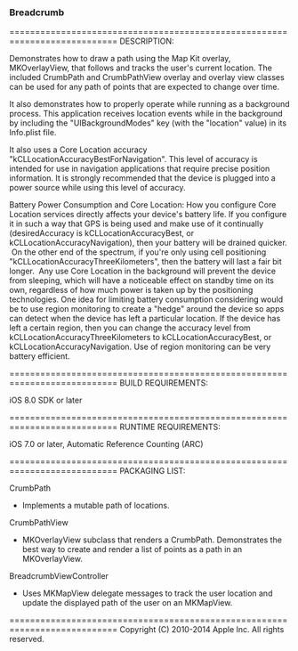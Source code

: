 ### Breadcrumb ###

===========================================================================
DESCRIPTION:

Demonstrates how to draw a path using the Map Kit overlay, MKOverlayView, that follows and tracks the user's current location.  The included CrumbPath and CrumbPathView overlay and overlay view classes can be used for any path of points that are expected to change over time.

It also demonstrates how to properly operate while running as a background process.
This application receives location events while in the background by including the "UIBackgroundModes" key (with the "location" value) in its Info.plist file.

It also uses a Core Location accuracy "kCLLocationAccuracyBestForNavigation".  This level of accuracy is intended for use in navigation applications that require precise position information.  It is strongly recommended that the device is plugged into a power source while using this level of accuracy.

Battery Power Consumption and Core Location:
How you configure Core Location services directly affects your device's battery life.  If you configure it in such a way that GPS is being used and make use of it continually (desiredAccuracy is kCLLocationAccuracyBest, or kCLLocationAccuracyNavigation), then your battery will be drained quicker.  On the other end of the spectrum, if you're only using cell positioning "kCLLocationAccuracyThreeKilometers", then the battery will last a fair bit longer.  Any use Core Location in the background will prevent the device from sleeping, which will have a noticeable effect on standby time on its own, regardless of how much power is taken up by the positioning technologies.  One idea for limiting battery consumption considering would be to use region monitoring to create a "hedge" around the device so apps can detect when the device has left a particular location.  If the device has left a certain region, then you can change the accuracy level from kCLLocationAccuracyThreeKilometers to kCLLocationAccuracyBest, or kCLLocationAccuracyNavigation.  Use of region monitoring can be very battery efficient.


===========================================================================
BUILD REQUIREMENTS:

iOS 8.0 SDK or later

===========================================================================
RUNTIME REQUIREMENTS:

iOS 7.0 or later, Automatic Reference Counting (ARC)

===========================================================================
PACKAGING LIST:

CrumbPath
- Implements a mutable path of locations.

CrumbPathView
- MKOverlayView subclass that renders a CrumbPath.  Demonstrates the best way to create and render a list of points as a path in an MKOverlayView.
    
BreadcrumbViewController
- Uses MKMapView delegate messages to track the user location and update the displayed path of the user on an MKMapView.


===========================================================================
Copyright (C) 2010-2014 Apple Inc. All rights reserved.
